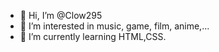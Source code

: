- 👋 Hi, I’m @Clow295
- 👀 I’m interested in music, game, film, anime,...
- 🌱 I’m currently learning HTML,CSS.
<!---
Clow295/Clow295 is a ✨ special ✨ repository because its `README.md` (this file) appears on your GitHub profile.
You can click the Preview link to take a look at your changes.
--->
